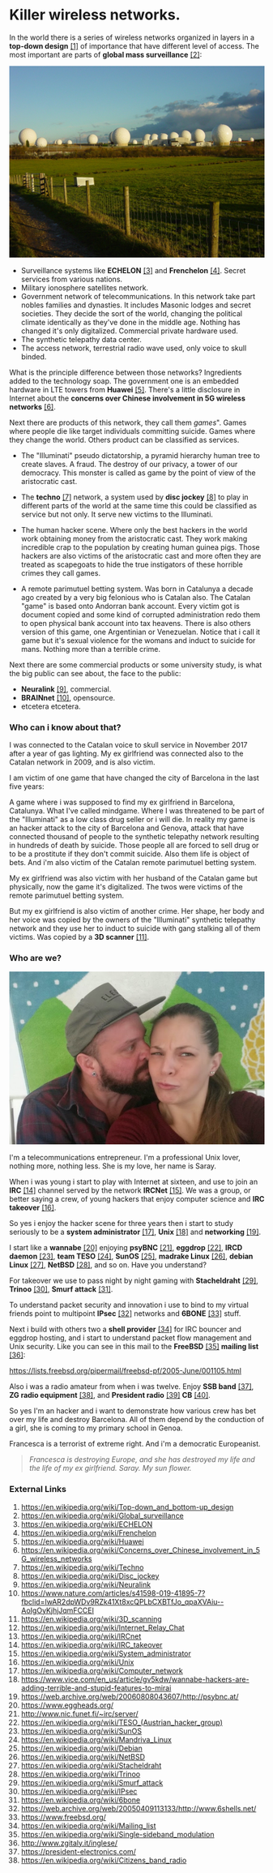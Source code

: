 # Killer wireless networks.

In the world there is a series of wireless networks organized in layers in a **top-down design** [[1]](https://en.wikipedia.org/wiki/Top-down_and_bottom-up_design) of importance that have different level of access. The most important are parts of **global mass surveillance** [[2]](https://en.wikipedia.org/wiki/Global_surveillance):

![Menwith](Images/Menwith-hill-radomes.jpg)

- Surveillance systems like **ECHELON** [[3]](https://en.wikipedia.org/wiki/ECHELON) and **Frenchelon** [[4]](https://en.wikipedia.org/wiki/Frenchelon). Secret services from various nations.
- Military ionosphere satellites network.
- Government  network of telecommunications. In this network take part nobles families and dynasties. It includes Masonic lodges and secret societies. They decide the sort of the world, changing the political climate identically as they've done in the middle age. Nothing has changed it's only digitalized. Commercial private hardware used.
- The synthetic telepathy data center.
- The access network, terrestrial radio wave used, only voice to skull binded. 

What is the principle difference between those networks? Ingredients added to the technology soap. The government one is an embedded hardware in LTE towers from **Huawei** [[5]](https://en.wikipedia.org/wiki/Huawei). There's a little disclosure in Internet about the **concerns over Chinese involvement in 5G wireless networks** [[6]](https://en.wikipedia.org/wiki/Concerns_over_Chinese_involvement_in_5G_wireless_networks).

Next there are products of this network, they call them *games*". Games where people die like target individuals committing suicide. Games where they change the world. Others product can be classified as services.

- The "Illuminati" pseudo dictatorship, a pyramid hierarchy human tree to create slaves. A fraud. The destroy of our privacy, a tower of our democracy. This monster is called as game by the point of view of the aristocratic cast.

- The **techno** [[7]](https://en.wikipedia.org/wiki/Techno) network, a system used by **disc jockey** [[8]](https://en.wikipedia.org/wiki/Disc_jockey) to play in different parts of the world at the same time this could be classified as service but not only. It serve new victims to the Illuminati.

- The human hacker scene. Where only the best hackers in the world work obtaining money from the aristocratic cast. They work making incredible crap to the population by creating human guinea pigs.  Those hackers are also victims of the aristocratic cast and more often they are treated as scapegoats to hide the true instigators of these horrible crimes they call games.

- A remote parimutuel betting system. Was born in Catalunya a decade ago created by a very big felonious who is Catalan also. The Catalan "game" is based onto Andorran bank account. Every victim got is document copied and some kind of corrupted administration redo them to open physical bank account into tax heavens. There is also others version of this game, one Argentinian or Venezuelan.  Notice that i call it game but it's sexual violence for the womans and induct to suicide for mans. Nothing more than a terrible crime.

Next there are some commercial products or some university study, is what the big public can see about, the face to the public:

- **Neuralink** [[9]](https://en.wikipedia.org/wiki/Neuralink), commercial.
- **BRAINnet** [[10]](https://en.wikipedia.org/wiki/Neuralink), opensource. 
- etcetera etcetera.

### Who can i know about that?

I was connected to the Catalan voice to skull service in November 2017 after a year of gas lighting. My ex girlfriend was connected also to the Catalan network in 2009, and is also victim.

I am victim of one game that have changed the city of Barcelona in the last five years:

A game where i was supposed to find my ex girlfriend in Barcelona, Catalunya. What I've called mindgame. Where I was threatened to be part of the "Illuminati" as a low class drug seller or i will die. In reality my game is an hacker attack to the city of Barcelona and Genova, attack that have connected thousand of people to the synthetic telepathy network resulting in hundreds of death by suicide. Those people all are forced to sell drug or to be a prostitute if they don't commit suicide. Also them life is object of bets. And i'm also victim of the Catalan remote parimutuel betting system.

My ex girlfriend was also victim with her husband of the Catalan game but physically, now the game it's digitalized. The twos were victims of the remote parimutuel betting system. 

But my ex girlfriend is also victim of another crime. Her shape, her body and her voice was copied by the owners of the "Illuminati" synthetic telepathy network and they use her to induct to suicide with gang stalking all of them victims. Was copied by a **3D scanner** [[11]](https://en.wikipedia.org/wiki/3D_scanning).

### Who are we?

![Target individuals](Images/TIAMO.png)

I'm a telecommunications entrepreneur. I'm a professional Unix lover, nothing more, nothing less. She is my love, her name is Saray.

When i was young i start to play with Internet at sixteen, and use to join an **IRC** [[14]](https://en.wikipedia.org/wiki/Internet_Relay_Chat) channel served by the network **IRCNet** [[15]](https://en.wikipedia.org/wiki/IRCnet).  We was a group, or better saying a crew, of young hackers that enjoy computer science and **IRC takeover** [[16]](https://en.wikipedia.org/wiki/IRC_takeover). 

So yes i enjoy the hacker scene for three years then i start to study seriously to be a **system administrator** [[17]](https://en.wikipedia.org/wiki/System_administrator), **Unix** [[18]](https://en.wikipedia.org/wiki/Unix) and **networking** [[19]](https://en.wikipedia.org/wiki/Computer_network). 

I start like a **wannabe** [[20]](https://www.vice.com/en_us/article/gv5kdw/wannabe-hackers-are-adding-terrible-and-stupid-features-to-mirai) enjoying **psyBNC** [[21]](https://web.archive.org/web/20060808043607/http://psybnc.at/), **eggdrop** [[22]](https://www.eggheads.org/), **IRCD daemon** [[23]](http://www.nic.funet.fi/~irc/server/), **team TESO** [[24]](https://en.wikipedia.org/wiki/TESO_(Austrian_hacker_group)), **SunOS** [[25]](https://en.wikipedia.org/wiki/SunOS), **madrake Linux** [[26]](https://en.wikipedia.org/wiki/Mandriva_Linux), **debian Linux** [[27]](https://en.wikipedia.org/wiki/Debian), **NetBSD** [[28]](https://en.wikipedia.org/wiki/NetBSD), and so on. Have you understand? 

For takeover we use to pass night by night gaming with **Stacheldraht** [[29]](https://en.wikipedia.org/wiki/Stacheldraht), **Trinoo** [[30]](https://en.wikipedia.org/wiki/Trinoo), **Smurf attack** [[31]](https://en.wikipedia.org/wiki/Smurf_attack).

To understand packet security and innovation i use to bind to my virtual friends point to multipoint **IPsec** [[32]](https://en.wikipedia.org/wiki/IPsec) networks and **6BONE** [[33]](https://en.wikipedia.org/wiki/6bone) stuff. 

Next i build with others two a **shell provider** [[34]](https://web.archive.org/web/20050409113133/http://www.6shells.net/) for IRC bouncer and eggdrop hosting, and i start to understand packet flow management and Unix security. Like you can see in this mail to the **FreeBSD** [[35]](https://www.freebsd.org/) **mailing list** [[36]](https://en.wikipedia.org/wiki/Mailing_list):

https://lists.freebsd.org/pipermail/freebsd-pf/2005-June/001105.html

Also i was a radio amateur from when i was twelve. Enjoy **SSB band** [[37]](https://en.wikipedia.org/wiki/Single-sideband_modulation), **ZG radio equipment** [[38]](http://www.zgitaly.it/inglese/), and **President radio** [[39]](https://president-electronics.com/) **CB** [[40]](https://en.wikipedia.org/wiki/Citizens_band_radio).

So yes I'm an hacker and i want to demonstrate how various crew has bet over my life and destroy Barcelona. All of them depend by the conduction of a girl, she is coming to my primary school in Genoa. 

Francesca is a terrorist of extreme right. And i'm a democratic Europeanist.

> *Francesca is destroying Europe, and she has destroyed my life and the life of my ex girlfriend. Saray. My sun flower.*

### 

### External Links

1. https://en.wikipedia.org/wiki/Top-down_and_bottom-up_design
2. https://en.wikipedia.org/wiki/Global_surveillance
3. https://en.wikipedia.org/wiki/ECHELON
4. https://en.wikipedia.org/wiki/Frenchelon
5. https://en.wikipedia.org/wiki/Huawei
6. https://en.wikipedia.org/wiki/Concerns_over_Chinese_involvement_in_5G_wireless_networks
7. https://en.wikipedia.org/wiki/Techno
8. https://en.wikipedia.org/wiki/Disc_jockey
9. https://en.wikipedia.org/wiki/Neuralink
10. https://www.nature.com/articles/s41598-019-41895-7?fbclid=IwAR2dpWDv9RZk41Xt8xcQPLbCXBTfJo_qpaXVAiu--AoIgOyKjhjJqmFCCEI
11. https://en.wikipedia.org/wiki/3D_scanning
12. https://en.wikipedia.org/wiki/Internet_Relay_Chat
13. https://en.wikipedia.org/wiki/IRCnet
14. https://en.wikipedia.org/wiki/IRC_takeover
15. https://en.wikipedia.org/wiki/System_administrator
16. https://en.wikipedia.org/wiki/Unix
17. https://en.wikipedia.org/wiki/Computer_network
18. https://www.vice.com/en_us/article/gv5kdw/wannabe-hackers-are-adding-terrible-and-stupid-features-to-mirai
19. https://web.archive.org/web/20060808043607/http://psybnc.at/
20. https://www.eggheads.org/
21. http://www.nic.funet.fi/~irc/server/
22. https://en.wikipedia.org/wiki/TESO_(Austrian_hacker_group)
23. https://en.wikipedia.org/wiki/SunOS
24. https://en.wikipedia.org/wiki/Mandriva_Linux
25. https://en.wikipedia.org/wiki/Debian
26. https://en.wikipedia.org/wiki/NetBSD
27. https://en.wikipedia.org/wiki/Stacheldraht
28. https://en.wikipedia.org/wiki/Trinoo
29. https://en.wikipedia.org/wiki/Smurf_attack
30. https://en.wikipedia.org/wiki/IPsec
31. https://en.wikipedia.org/wiki/6bone
32. https://web.archive.org/web/20050409113133/http://www.6shells.net/
33. https://www.freebsd.org/
34. https://en.wikipedia.org/wiki/Mailing_list
35. https://en.wikipedia.org/wiki/Single-sideband_modulation
36. http://www.zgitaly.it/inglese/
37. https://president-electronics.com/
38. https://en.wikipedia.org/wiki/Citizens_band_radio